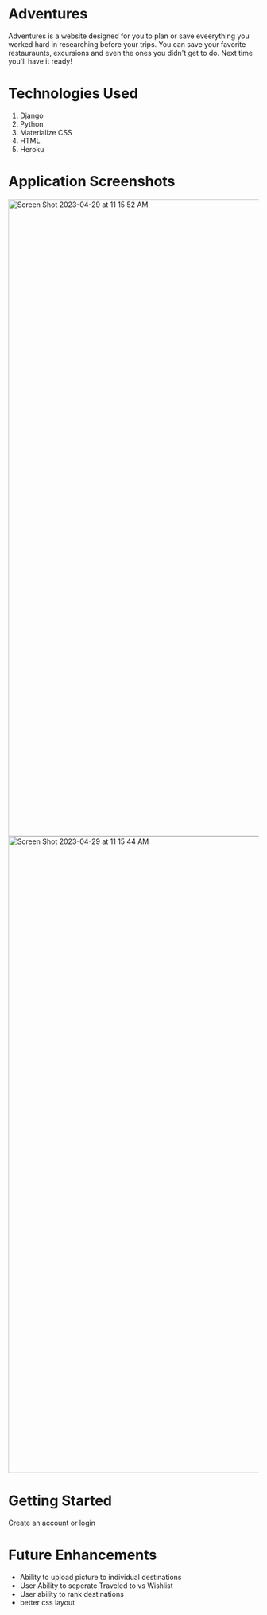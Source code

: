 # Adventures

Adventures is a website designed for you to plan or save eveerything you worked hard in researching before your trips. You can save your favorite restauraunts, excursions and even the ones you didn't get to do. Next time you'll have it ready! 

# Technologies Used 

1. Django 
2. Python
3. Materialize CSS
4. HTML
5. Heroku 

# Application Screenshots 

<img width="1280" alt="Screen Shot 2023-04-29 at 11 15 52 AM" src="https://user-images.githubusercontent.com/97905547/235310163-f83e8006-992f-47ec-abca-78afd8aca8f5.png">
<img width="1280" alt="Screen Shot 2023-04-29 at 11 15 44 AM" src="https://user-images.githubusercontent.com/97905547/235310166-5fe76765-1b1a-4e3d-9b98-d665ce27f64c.png">

# Getting Started 

Create an account or login 

# Future Enhancements 

- Ability to upload picture to individual destinations 
- User Ability to seperate Traveled to vs Wishlist 
- User ability to rank destinations 
- better css layout 

